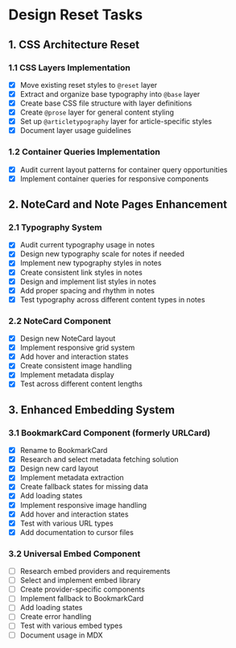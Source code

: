 # Design Reset Tasks

## 1. CSS Architecture Reset

### 1.1 CSS Layers Implementation

- [x] Move existing reset styles to `@reset` layer
- [x] Extract and organize base typography into `@base` layer
- [x] Create base CSS file structure with layer definitions
- [x] Create `@prose` layer for general content styling
- [x] Set up `@articletypography` layer for article-specific styles
- [x] Document layer usage guidelines

### 1.2 Container Queries Implementation

- [x] Audit current layout patterns for container query opportunities
- [x] Implement container queries for responsive components

## 2. NoteCard and Note Pages Enhancement

### 2.1 Typography System

- [x] Audit current typography usage in notes
- [x] Design new typography scale for notes if needed
- [x] Implement new typography styles in notes
- [x] Create consistent link styles in notes
- [x] Design and implement list styles in notes
- [x] Add proper spacing and rhythm in notes
- [x] Test typography across different content types in notes

### 2.2 NoteCard Component

- [x] Design new NoteCard layout
- [x] Implement responsive grid system
- [x] Add hover and interaction states
- [x] Create consistent image handling
- [x] Implement metadata display
- [x] Test across different content lengths

## 3. Enhanced Embedding System

### 3.1 BookmarkCard Component (formerly URLCard)

- [x] Rename to BookmarkCard
- [x] Research and select metadata fetching solution
- [x] Design new card layout
- [x] Implement metadata extraction
- [x] Create fallback states for missing data
- [x] Add loading states
- [x] Implement responsive image handling
- [x] Add hover and interaction states
- [x] Test with various URL types
- [x] Add documentation to cursor files

### 3.2 Universal Embed Component

- [ ] Research embed providers and requirements
- [ ] Select and implement embed library
- [ ] Create provider-specific components
- [ ] Implement fallback to BookmarkCard
- [ ] Add loading states
- [ ] Create error handling
- [ ] Test with various embed types
- [ ] Document usage in MDX
